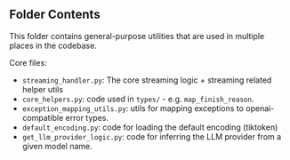 ## Folder Contents

This folder contains general-purpose utilities that are used in multiple places in the codebase. 

Core files:
- `streaming_handler.py`: The core streaming logic + streaming related helper utils 
- `core_helpers.py`: code used in `types/` - e.g. `map_finish_reason`. 
- `exception_mapping_utils.py`: utils for mapping exceptions to openai-compatible error types. 
- `default_encoding.py`: code for loading the default encoding (tiktoken)
- `get_llm_provider_logic.py`: code for inferring the LLM provider from a given model name. 

